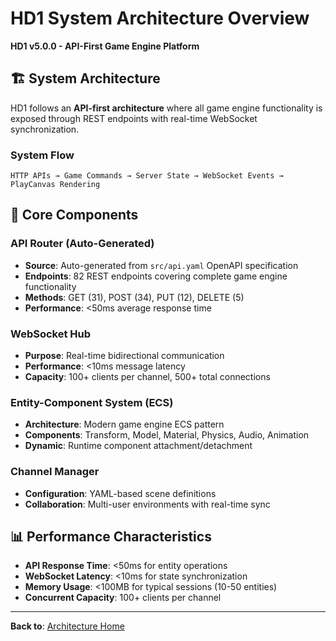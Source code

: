 # HD1 System Architecture Overview

**HD1 v5.0.0 - API-First Game Engine Platform**

## 🏗️ **System Architecture**

HD1 follows an **API-first architecture** where all game engine functionality is exposed through REST endpoints with real-time WebSocket synchronization.

### **System Flow**
```
HTTP APIs → Game Commands → Server State → WebSocket Events → PlayCanvas Rendering
```

## 🔧 **Core Components**

### **API Router (Auto-Generated)**
- **Source**: Auto-generated from `src/api.yaml` OpenAPI specification
- **Endpoints**: 82 REST endpoints covering complete game engine functionality
- **Methods**: GET (31), POST (34), PUT (12), DELETE (5)
- **Performance**: <50ms average response time

### **WebSocket Hub**
- **Purpose**: Real-time bidirectional communication
- **Performance**: <10ms message latency
- **Capacity**: 100+ clients per channel, 500+ total connections

### **Entity-Component System (ECS)**
- **Architecture**: Modern game engine ECS pattern
- **Components**: Transform, Model, Material, Physics, Audio, Animation
- **Dynamic**: Runtime component attachment/detachment

### **Channel Manager**
- **Configuration**: YAML-based scene definitions
- **Collaboration**: Multi-user environments with real-time sync

## 📊 **Performance Characteristics**
- **API Response Time**: <50ms for entity operations
- **WebSocket Latency**: <10ms for state synchronization
- **Memory Usage**: <100MB for typical sessions (10-50 entities)
- **Concurrent Capacity**: 100+ clients per channel

---

**Back to**: [Architecture Home](README.md)